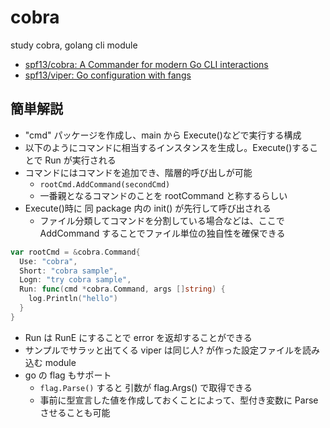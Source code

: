 # cobra

study cobra, golang cli module

- [spf13/cobra: A Commander for modern Go CLI interactions](https://github.com/spf13/cobra)
- [spf13/viper: Go configuration with fangs](https://github.com/spf13/viper)

## 簡単解説

- "cmd" パッケージを作成し、main から Execute()などで実行する構成
- 以下のようにコマンドに相当するインスタンスを生成し。Execute()することで Run が実行される
- コマンドにはコマンドを追加でき、階層的呼び出しが可能
  - `rootCmd.AddCommand(secondCmd)`
  - 一番親となるコマンドのことを rootCommand と称するらしい
- Execute()時に 同 package 内の init() が先行して呼び出される
  - ファイル分類してコマンドを分割している場合などは、ここで AddCommand することでファイル単位の独自性を確保できる

```go
var rootCmd = &cobra.Command{
  Use: "cobra",
  Short: "cobra sample",
  Logn: "try cobra sample",
  Run: func(cmd *cobra.Command, args []string) {
    log.Println("hello")
  }
}
```

- Run は RunE にすることで error を返却することができる
- サンプルでサラッと出てくる viper は同じ人? が作った設定ファイルを読み込む module
- go の flag もサポート
  - `flag.Parse()` すると 引数が flag.Args() で取得できる
  - 事前に型宣言した値を作成しておくことによって、型付き変数に Parse させることも可能
